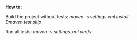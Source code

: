 **How to:**

Build the project without tests: *maven -s settings.xml install -Dmaven.test.skip*

Run all tests: *maven -s settings.xml verify*